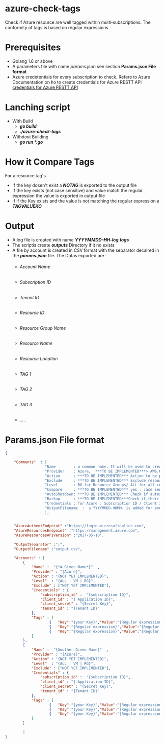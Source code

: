 # azure-check-tags
Check if Azure resource  are well tagged within multi-subscriptions. The conformity of tags is based on regular expressions.

# Prerequisites
* Golang 1.6 or above
* A parameters file with name *params.json* see section **Params.json  File format**
* Azure credetentials for every subscription to check. Refere to Azure Documentation on ho to  create credentials for Azure RESTT API 
[credentials for Azure RESTT API](https://docs.microsoft.com/en-us/azure/azure-resource-manager/resource-group-create-service-principal-portal)



# Lanching script
* With Build
   * ***go build***
   * ***./azure-check-tags***
* Withdout Building 
   * ***go run \*.go***
   
# How it Compare Tags

For a resource tag's
* If the key dosen't exist a ***NOTAG*** is exported to the output file 
* If the key exists (not case sensitive) and value match the regular expression the value is exported in output file
* If if the Key exists and the value is not matching the regular expression a ***TAGVALUEKO*** 

# Output
* A log file is created with name ***YYYYMMDD-HH-log.logs*** 
* The scriptis create ***outputs*** Directory if it no exists
* A file  by account is created in CSV format with the separator decalred in the ***params.json*** file. The Datas exported are : 
  * ###### Account Name
  * ###### Subscription ID
  * ###### Tenant ID
  * ###### Resource ID
  * ###### Resource Group Name
  * ###### Resource Name
  * ###### Resource Location
  * ###### TAG 1  
  * ###### TAG 2 
  * ###### TAG 3
  * ###### .....

# Params.json  File format
```json
{
   
    "Comments"  : [
                  "Name        : a common name. It will be used to create the name of the output file [Account Name+OutputFilename]",
                  "Provider    : Azure,  ***TO BE IMPLEMENTED***> AWS,GCP,...",
                  "Action      : ***TO BE IMPLEMENTED*** Action to be performed if the tags are not matching the regexp ",
                  "Exclude     : ***TO BE IMPLEMENTED*** Exclude resources from the check",
                  "Level       : RG for Resource Groups/ ALL for all resources within a subscription  / VM=Microsoft.Compute/virtualMachines ",
                  "Compare     : ***TO BE IMPLEMENTED*** yes : case sensitive / no : no case sensitive ",
                  "AutoShutdown: ***TO BE IMPLEMENTED*** Check if autoshutdown is active on  Virtual Machine  [only used with Levels :ALL and VM]",
                  "Backup      : ***TO BE IMPLEMENTED***Check if their is a Backup policy active on Virtual Machine  [only used with Levels :ALL and VM]",
                  "Credentials : for Azure : Subscription ID / Client ID / Client Secret / Tenant ID",
                  "OutputFilename  :  a YYYYMMDD-HHMM- is added for every file"
                  ],

    
    "AzureAuthentEndpoint" :"https://login.microsoftonline.com",
    "AzureResourcesEndpoint" :"https://management.azure.com",
    "AzureResourcesAPIVersion" :"2017-05-10",
    
    "OutputSeparator" :";",
    "OutputFilename" :"output.csv",

    "Accounts" : [
        {
            "Name" :  "{*A Given Name*}"  ,
            "Provider" : "{Azure}",
            "Action" : "{NOT YET IMPLEMENTED}",
            "Level"  : "{ALL | VM | RG}",
            "Exclude" : ["NOT YET IMPLEMENTED"],
            "Credentials" : {  
                "subscription_id" :  "{subscription ID}",
                "client_id" : "{ Application ID}",
                "client_secret" : "{Secret Key}",
                "tenant_id" : "{Tenant ID}"
            },
            "Tags" : [
                    {	"Key":"{your Key}","Value":"{Regular expression}" },
                    {	"Key":"{Regular expression}","Value":"{Regular expression}" },
                    {	"Key":"{Regular expression}","Value":"{Regular expression}"}
            ]
        },       
        {
            "Name" :  "{Another Given Name}"  ,
            "Provider" : "{Azure}",
            "Action" : "{NOT YET IMPLEMENTED}",
            "Level"  : "{ALL | VM | RG}",
            "Exclude" : ["NOT YET IMPLEMENTED"],
            "Credentials" : {  
                "subscription_id" :  "{subscription ID}",
                "client_id" : "{ Application ID}",
                "client_secret" : "{Secret Key}",
                "tenant_id" : "{Tenant ID}"
            },
            "Tags" : [
                    {	"Key":"{your Key}","Value":"{Regular expression}" },
                    {	"Key":"{your Key}","Value":"{Regular expression}" },
                    {	"Key":"{your Key}","Value":"{Regular expression}"}
            ]
        }   
                
        ]
}

